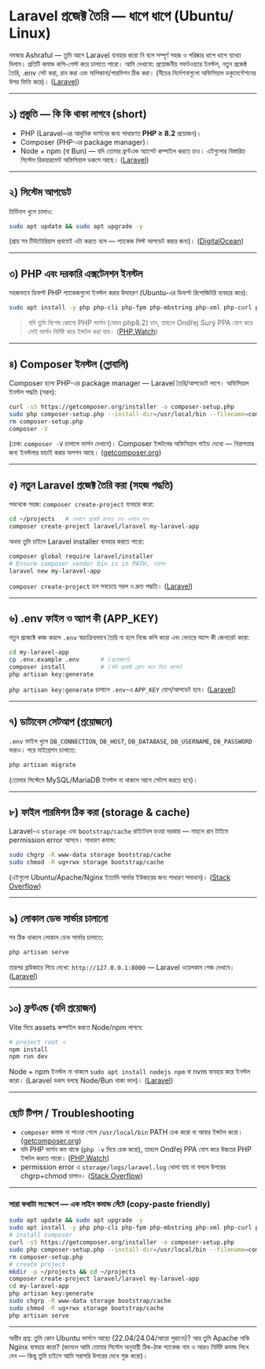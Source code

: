 # Laravel প্রজেক্ট তৈরি — ধাপে ধাপে (Ubuntu/ Linux)

নমস্কার Ashraful — তুমি আগে Laravel ব্যবহার করো নি বলে সম্পূর্ণ সহজ ও পরিষ্কার ধাপে ধাপে ব্যাখ্যা দিলাম। প্রতিটি কমান্ড কপি-পেস্ট করে চালাতে পারো। আমি দেখাবো: প্রয়োজনীয় সফটওয়্যার ইনস্টল, নতুন প্রজেক্ট তৈরি, .env সেট করা, রান করা এবং মালিকানা/পারমিশন ঠিক করা। (নীচের নির্দেশনাগুলো অফিসিয়াল ডকুমেন্টেশনের উপর ভিত্তি করে)। ([Laravel][1])

---

## ১) প্রস্তুতি — কি কি থাকা লাগবে (short)

* PHP (Laravel-এর আধুনিক ভার্সনের জন্য সাধারণত **PHP ≥ 8.2** প্রয়োজন)।
* Composer (PHP-এর package manager)।
* Node + npm (বা Bun) — যদি তোমার ফ্রন্টএন্ড অ্যাসেট কম্পাইল করতে চাও।
  এইগুলোর বিস্তারিত সিস্টেম রিকয়ারমেন্ট অফিসিয়াল ডকসে আছে। ([Laravel][1])

---

## ২) সিস্টেম আপডেট

টার্মিনাল খুলে চালাও:

```bash
sudo apt update && sudo apt upgrade -y
```

(প্রায় সব টিউটোরিয়াল প্রথমেই এটা করতে বলে — প্যাকেজ লিস্ট আপডেট করার জন্য)। ([DigitalOcean][2])

---

## ৩) PHP এবং দরকারি এক্সটেনশন ইনস্টল

সহজভাবে ডিফল্ট PHP প্যাকেজগুলো ইনস্টল করার উদাহরণ (Ubuntu-এর ডিফল্ট রিপোজিটরি ব্যবহার করে):

```bash
sudo apt install -y php php-cli php-fpm php-mbstring php-xml php-curl php-zip php-bcmath php-mysql unzip curl
```

> যদি তুমি বিশেষ কোনো PHP ভার্সন (যেমন php8.2) চান, তাহলে Ondřej Surý PPA যোগ করে সেই ভার্সন নির্দিষ্ট করে ইন্সটল করা যায়। ([PHP.Watch][3])

---

## ৪) Composer ইনস্টল (গ্লোবালি)

Composer হলো PHP-এর package manager — Laravel তৈরি/আপডেটে লাগে। অফিসিয়াল ইনস্টল পদ্ধতি (সরল):

```bash
curl -sS https://getcomposer.org/installer -o composer-setup.php
sudo php composer-setup.php --install-dir=/usr/local/bin --filename=composer
rm composer-setup.php
composer -V
```

(চেক: `composer -V` চালালে ভার্সন দেখাবে)। Composer ইন্সটলের অফিসিয়াল গাইড দেখো — নিরাপত্তার জন্য ইনস্টলার যাচাই করার অপশন আছে। ([getcomposer.org][4])

---

## ৫) নতুন Laravel প্রজেক্ট তৈরি করা (সহজ পদ্ধতি)

সবথেকে সহজ: `composer create-project` ব্যবহার করো:

```bash
cd ~/projects   # যেখানে প্রজেক্ট রাখতে চাও ওখানে যাও
composer create-project laravel/laravel my-laravel-app
```

অথবা তুমি চাইলে Laravel installer ব্যবহার করতে পারো:

```bash
composer global require laravel/installer
# Ensure composer vendor bin is in PATH, তারপর
laravel new my-laravel-app
```

`composer create-project` হল সবচেয়ে সরল ও দ্রুত পদ্ধতি। ([Laravel][5])

---

## ৬) .env ফাইল ও অ্যাপ কী (APP_KEY)

নতুন প্রজেক্টে কাজ করলে `.env` স্বয়ংক্রিয়ভাবে তৈরি না হলে নিজে কপি করো এবং ভেতরে অ্যাপ কী জেনারেট করো:

```bash
cd my-laravel-app
cp .env.example .env      # (প্রয়োজনে)
composer install          # (যদি প্রজেক্ট ক্লোন করে নিয়ে থাকো)
php artisan key:generate
```

`php artisan key:generate` চালালে `.env`-এ `APP_KEY` যোগ/আপডেট হবে। ([Laravel][6])

---

## ৭) ডাটাবেস সেটআপ (প্রয়োজনে)

`.env` ফাইল খুলে `DB_CONNECTION`, `DB_HOST`, `DB_DATABASE`, `DB_USERNAME`, `DB_PASSWORD` ভরাও। পরে মাইগ্রেশন চালাতে:

```bash
php artisan migrate
```

(তোমার সিস্টেমে MySQL/MariaDB ইনস্টল না থাকলে আগে সেটাপ করতে হবে)।

---

## ৮) ফাইল পারমিশন ঠিক করা (storage & cache)

Laravel-এ `storage` এবং `bootstrap/cache` রাইটেবল হওয়া দরকার — নাহলে রান টাইমে permission error আসবে। সাধারণ কমান্ড:

```bash
sudo chgrp -R www-data storage bootstrap/cache
sudo chmod -R ug+rwx storage bootstrap/cache
```

(এইগুলো Ubuntu/Apache/Nginx ইত্যাদি সার্ভার ইউজারের জন্য সাধারণ সমাধান)। ([Stack Overflow][7])

---

## ৯) লোকাল ডেভ সার্ভার চালানো

সব ঠিক থাকলে লোকাল ডেভ সার্ভার চালাতে:

```bash
php artisan serve
```

তারপর ব্রাউজারে গিয়ে দেখো: `http://127.0.0.1:8000` — Laravel ওয়েলকাম পেজ দেখাবে। ([Laravel][5])

---

## ১০) ফ্রন্টএন্ড (যদি প্রয়োজন)

Vite দিয়ে assets কম্পাইল করতে Node/npm লাগবে:

```bash
# project root এ
npm install
npm run dev
```

Node + npm ইনস্টল না থাকলে `sudo apt install nodejs npm` বা nvm ব্যবহার করে ইনস্টল করো। (Laravel ডকস বলছে Node/Bun থাকা ভাল)। ([Laravel][8])

---

## ছোট টিপস / Troubleshooting

* `composer` কমান্ড না পাওয়া গেলে `/usr/local/bin` PATH চেক করো বা আবার ইন্সটল করো। ([getcomposer.org][4])
* যদি PHP ভার্সন কম থাকে (`php -v` দিয়ে চেক করো), তাহলে Ondřej PPA যোগ করে উচ্চতর PHP ইন্সটল করতে পারো। ([PHP.Watch][3])
* permission error এ `storage/logs/laravel.log` খোলা যায় না বললে উপরের chgrp+chmod চালাও। ([Stack Overflow][7])

---

### সারা কথাটা সংক্ষেপে — এক লাইন কমান্ড সেঁটে (copy-paste friendly)

```bash
sudo apt update && sudo apt upgrade -y
sudo apt install -y php php-cli php-fpm php-mbstring php-xml php-curl php-zip php-bcmath php-mysql unzip curl
# install composer
curl -sS https://getcomposer.org/installer -o composer-setup.php
sudo php composer-setup.php --install-dir=/usr/local/bin --filename=composer
rm composer-setup.php
# create project
mkdir -p ~/projects && cd ~/projects
composer create-project laravel/laravel my-laravel-app
cd my-laravel-app
php artisan key:generate
sudo chgrp -R www-data storage bootstrap/cache
sudo chmod -R ug+rwx storage bootstrap/cache
php artisan serve
```

---

অন্তীব প্রশ্ন: তুমি কোন Ubuntu ভার্সনে আছো (22.04/24.04/আরো পুরানো)? আর তুমি Apache নাকি Nginx ব্যবহার করো? (জানলে আমি তোমার সিস্টেম অনুযায়ী ঠিক-ঠাক প্যাকেজ নাম ও আরও নির্দিষ্ট কমান্ড লিখে দেব — কিন্তু তুমি চাইলে আমি সরাসরি উপরের দেখে শুরু করো)।

[1]: https://laravel.com/docs/12.x/deployment?utm_source=chatgpt.com "Deployment - Laravel 12.x - The PHP Framework For Web ..."
[2]: https://www.digitalocean.com/community/tutorials/how-to-install-lamp-stack-on-ubuntu?utm_source=chatgpt.com "How To Install LAMP Stack (Apache, MySQL, PHP) on ..."
[3]: https://php.watch/articles/install-php82-ubuntu-debian?utm_source=chatgpt.com "How to install/upgrade PHP 8.2 on Debian and Ubuntu ..."
[4]: https://getcomposer.org/doc/00-intro.md?utm_source=chatgpt.com "Introduction"
[5]: https://laravel.com/docs/8.x?utm_source=chatgpt.com "Installation - Laravel 8.x - The PHP Framework For Web ..."
[6]: https://laravel.com/docs/12.x/configuration?utm_source=chatgpt.com "Configuration - Laravel 12.x - The PHP Framework For ..."
[7]: https://stackoverflow.com/questions/30639174/how-to-set-up-file-permissions-for-laravel?utm_source=chatgpt.com "How to set up file permissions for Laravel?"
[8]: https://laravel.com/docs/12.x/installation?utm_source=chatgpt.com "Installation - Laravel 12.x - The PHP Framework For Web ..."
